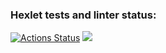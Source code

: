 ### Hexlet tests and linter status:
[![Actions Status](https://github.com/Alestasy/frontend-project-44/workflows/hexlet-check/badge.svg)](https://github.com/Alestasy/frontend-project-44/actions)
<a href="https://codeclimate.com/github/Alestasy/frontend-project-44/maintainability"><img src="https://api.codeclimate.com/v1/badges/3ca3cc6673c8a2ed3bb8/maintainability" /></a>
